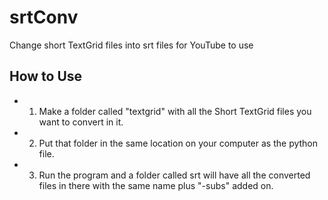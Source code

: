 # srtConv
Change short TextGrid files into srt files for YouTube to use

## How to Use
* 1. Make a folder called "textgrid" with all the Short TextGrid files you want to convert in it.
* 2. Put that folder in the same location on your computer as the python file.
* 3. Run the program and a folder called srt will have all the converted files in there with the same name plus "-subs" added on.

